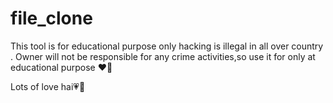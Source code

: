 # file_clone



This tool is for educational purpose only hacking is illegal in all over country . Owner will not be responsible for any crime activities,so use it for only at educational purpose ❤️💐

Lots of love hai💗👤

